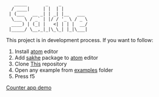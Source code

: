 ```
   _____       _    _          
  / ____|     | |  | |         
 | (___   __ _| | _| |__   ___
  \___ \ / _` | |/ / '_ \ / _ \
  ____) | (_| |   <| | | |  __/
 |_____/ \__,_|_|\_\_| |_|\___|
```
This project is in development process. If you want to follow:
1.	Install [atom](https://atom.io/) editor
2.	Add [sakhe](https://atom.io/packages/sakhe) package to [atom](https://atom.io/) editor
3.	Clone [This](https://github.com/Antares007/sakhe) repository
4.	Open any example from [examples](https://github.com/Antares007/sakhe/tree/master/examples) folder
5.	Press f5

[Counter app demo](https://jsfiddle.net/Antares007/6p6x9v87/7/)
